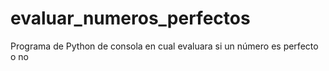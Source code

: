 # evaluar_numeros_perfectos
Programa de Python de consola en cual evaluara si un número es perfecto o no
